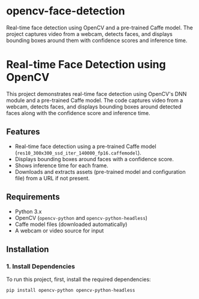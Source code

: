 # opencv-face-detection
 Real-time face detection using OpenCV and a pre-trained Caffe model. The project captures video from a webcam, detects faces, and displays bounding boxes around them with confidence scores and inference time.

# Real-time Face Detection using OpenCV

This project demonstrates real-time face detection using OpenCV's DNN module and a pre-trained Caffe model. The code captures video from a webcam, detects faces, and displays bounding boxes around detected faces along with the confidence score and inference time.

## Features
- Real-time face detection using a pre-trained Caffe model (`res10_300x300_ssd_iter_140000_fp16.caffemodel`).
- Displays bounding boxes around faces with a confidence score.
- Shows inference time for each frame.
- Downloads and extracts assets (pre-trained model and configuration file) from a URL if not present.

## Requirements
- Python 3.x
- OpenCV (`opencv-python` and `opencv-python-headless`)
- Caffe model files (downloaded automatically)
- A webcam or video source for input

## Installation

### 1. Install Dependencies
To run this project, first, install the required dependencies:

```bash
pip install opencv-python opencv-python-headless

